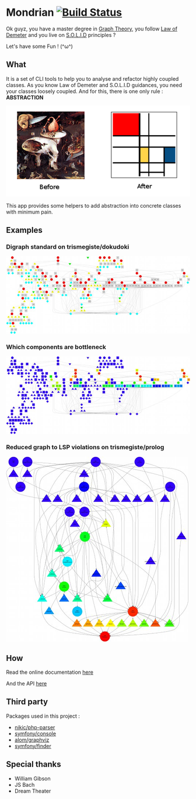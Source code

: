 # Mondrian [![Build Status](https://travis-ci.org/Trismegiste/Mondrian.png?branch=master)](https://travis-ci.org/Trismegiste/Mondrian)

Ok guyz, you have a master degree in [Graph Theory][1], you follow [Law of Demeter][2]
and you live on [S.O.L.I.D][3] principles ?

Let's have some Fun ! (^ω^)

## What
It is a set of CLI tools to help you to analyse and refactor highly coupled classes.
As you know Law of Demeter and S.O.L.I.D guidances, you need your classes loosely
coupled. And for this, there is one only rule : **ABSTRACTION**

![From Hell To Kiss](./Resources/doc/img/abstracting.png)

This app provides some helpers to add abstraction into concrete classes
with minimum pain.

## Examples
### Digraph standard on trismegiste/dokudoki
![digraph1](./Resources/doc/img/sample1.jpg)

### Which components are bottleneck
![digraph1](./Resources/doc/img/sample2.jpg)

### Reduced graph to LSP violations on trismegiste/prolog
![digraph1](./Resources/doc/img/sample3.jpg)

## How

Read the online documentation [here][4]

And the API [here][5]

## Third party

Packages used in this project :

 * [nikic/php-parser][6]
 * [symfony/console][7]
 * [alom/graphviz][8]
 * [symfony/finder][9]

## Special thanks

 * William Gibson
 * JS Bach
 * Dream Theater

[1]: http://en.wikipedia.org/wiki/Graph_theory
[2]: http://en.wikipedia.org/wiki/Law_of_Demeter
[3]: http://en.wikipedia.org/wiki/SOLID_(object-oriented_design)
[4]: http://trismegiste.github.io/Mondrian/
[5]: http://trismegiste.github.io/Mondrian/doc/index.html
[6]: https://github.com/nikic/PHP-Parser
[7]: https://github.com/symfony/Console
[8]: https://github.com/alexandresalome/graphviz
[9]: https://github.com/symfony/Finder
